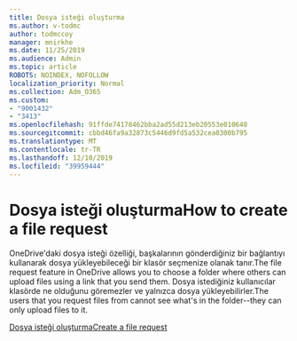```yaml
---
title: Dosya isteği oluşturma
ms.author: v-todmc
author: todmccoy
manager: mnirkhe
ms.date: 11/25/2019
ms.audience: Admin
ms.topic: article
ROBOTS: NOINDEX, NOFOLLOW
localization_priority: Normal
ms.collection: Adm_O365
ms.custom:
- "9001432"
- "3413"
ms.openlocfilehash: 91ffde74178462bba2ad55d213eb20553e010648
ms.sourcegitcommit: cbbd46fa9a32873c5446d9fd5a532cea0300b795
ms.translationtype: MT
ms.contentlocale: tr-TR
ms.lasthandoff: 12/10/2019
ms.locfileid: "39959444"
---
```

# <a name="how-to-create-a-file-request"></a><span data-ttu-id="036a6-102">Dosya isteği oluşturma</span><span class="sxs-lookup"><span data-stu-id="036a6-102">How to create a file request</span></span>

<span data-ttu-id="036a6-103">OneDrive'daki dosya isteği özelliği, başkalarının gönderdiğiniz bir bağlantıyı kullanarak dosya yükleyebileceği bir klasör seçmenize olanak tanır.</span><span class="sxs-lookup"><span data-stu-id="036a6-103">The file request feature in OneDrive allows you to choose a folder where others can upload files using a link that you send them.</span></span> <span data-ttu-id="036a6-104">Dosya istediğiniz kullanıcılar klasörde ne olduğunu göremezler ve yalnızca dosya yükleyebilirler.</span><span class="sxs-lookup"><span data-stu-id="036a6-104">The users that you request files from cannot see what's in the folder--they can only upload files to it.</span></span>

[<span data-ttu-id="036a6-105">Dosya isteği oluşturma</span><span class="sxs-lookup"><span data-stu-id="036a6-105">Create a file request</span></span>](https://support.office.com/article/create-a-file-request-f54aa7f8-2589-4421-b351-d415fc3b83af)